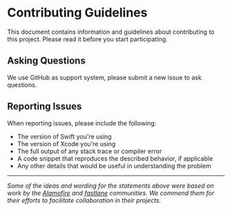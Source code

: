 # Contributing Guidelines

This document contains information and guidelines about contributing to this project. Please read it before you start participating.

## Asking Questions

We use GitHub as support system, please submit a new issue to ask questions.

## Reporting Issues

When reporting issues, please include the following:

- The version of Swift you're using
- The version of Xcode you're using
- The full output of any stack trace or compiler error
- A code snippet that reproduces the described behavior, if applicable
- Any other details that would be useful in understanding the problem

---

*Some of the ideas and wording for the statements above were based on work by the [Alamofire](https://github.com/Alamofire/Alamofire) and [fastlane](https://github.com/fastlane/fastlane) communities. We commend them for their efforts to facilitate collaboration in their projects.*
